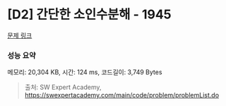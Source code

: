 # [D2] 간단한 소인수분해 - 1945 

[문제 링크](https://swexpertacademy.com/main/code/problem/problemDetail.do?contestProbId=AV5Pl0Q6ANQDFAUq) 

### 성능 요약

메모리: 20,304 KB, 시간: 124 ms, 코드길이: 3,749 Bytes



> 출처: SW Expert Academy, https://swexpertacademy.com/main/code/problem/problemList.do